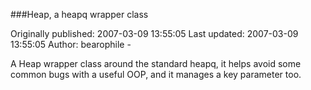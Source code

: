 ###Heap, a heapq wrapper class

Originally published: 2007-03-09 13:55:05
Last updated: 2007-03-09 13:55:05
Author: bearophile -

A Heap wrapper class around the standard heapq, it helps avoid some common bugs with a useful OOP, and it manages a key parameter too.